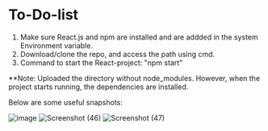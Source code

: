 # To-Do-list

1. Make sure React.js and npm are installed and are addded in the system Environment variable.
2. Download/clone the repo, and access the path using cmd.
3. Command to start the React-project: "npm start"

**Note: Uploaded the directory without node_modules. However, when the project starts running, the dependencies are installed.

   Below are some useful snapshots:

   ![image](https://github.com/user-attachments/assets/0ae4dc5e-5729-418e-a9f2-ba282c817143)
   ![Screenshot (46)](https://github.com/user-attachments/assets/6e8c9926-3613-4a25-9a10-3dd5fee4b9f2)
   ![Screenshot (47)](https://github.com/user-attachments/assets/ebb6d5a6-6c9e-4984-945b-6a718b4edf02)

